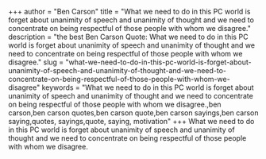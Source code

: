 +++
author = "Ben Carson"
title = "What we need to do in this PC world is forget about unanimity of speech and unanimity of thought and we need to concentrate on being respectful of those people with whom we disagree."
description = "the best Ben Carson Quote: What we need to do in this PC world is forget about unanimity of speech and unanimity of thought and we need to concentrate on being respectful of those people with whom we disagree."
slug = "what-we-need-to-do-in-this-pc-world-is-forget-about-unanimity-of-speech-and-unanimity-of-thought-and-we-need-to-concentrate-on-being-respectful-of-those-people-with-whom-we-disagree"
keywords = "What we need to do in this PC world is forget about unanimity of speech and unanimity of thought and we need to concentrate on being respectful of those people with whom we disagree.,ben carson,ben carson quotes,ben carson quote,ben carson sayings,ben carson saying,quotes, sayings,quote, saying, motivation"
+++
What we need to do in this PC world is forget about unanimity of speech and unanimity of thought and we need to concentrate on being respectful of those people with whom we disagree.
